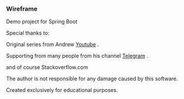### Wireframe
Demo project for Spring Boot

Special thanks to:

Original series from Andrew [Youtube](youtube.com/letsCodeDru) .

Supporting from many people from his channel [Telegram](https://t.me/joinchat/FeiP9xEhqHajfqhLr4z-Nw) .

and of course Stackoverflow.com

The author is not responsible for any damage caused by this software.

Created exclusively for educational purposes.
